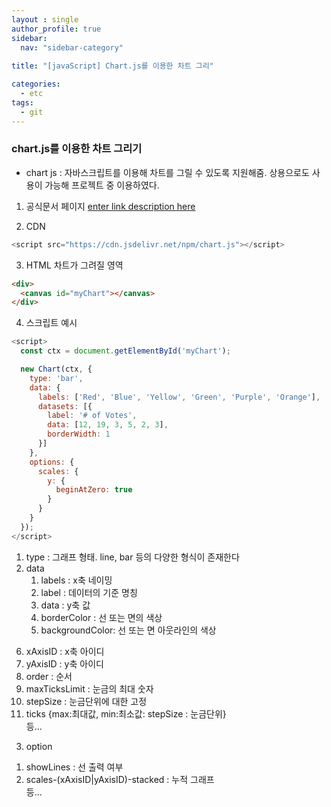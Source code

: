 ```yaml
---
layout : single
author_profile: true
sidebar: 
  nav: "sidebar-category"
  
title: "[javaScript] Chart.js를 이용한 차트 그리"

categories:
  - etc
tags:
  - git
---
```


### chart.js를 이용한 차트 그리기
- chart js : 자바스크립트를 이용해 차트를 그릴 수 있도록 지원해줌. 상용으로도 사용이 가능해 프로젝트 중 이용하였다.<BR>

1. 공식문서 페이지
[enter link description here](https://www.chartjs.org/)

2. CDN
``` javascript
<script src="https://cdn.jsdelivr.net/npm/chart.js"></script>
```

3. HTML 차트가 그려질 영역
``` html
<div>
  <canvas id="myChart"></canvas>
</div>
```

4. 스크립트 예시
``` javascript
<script>
  const ctx = document.getElementById('myChart');

  new Chart(ctx, {
    type: 'bar',
    data: {
      labels: ['Red', 'Blue', 'Yellow', 'Green', 'Purple', 'Orange'],
      datasets: [{
        label: '# of Votes',
        data: [12, 19, 3, 5, 2, 3],
        borderWidth: 1
      }]
    },
    options: {
      scales: {
        y: {
          beginAtZero: true
        }
      }
    }
  });
</script>
```

1) type : 그래프 형태. line, bar 등의 다양한 형식이 존재한다<BR>
2) data<BR>
	1. labels : x축 네이밍<BR>
	2. label : 데이터의 기준 명칭<BR>
	3. data : y축 값<BR>
	4. borderColor : 선 또는 면의 색상<BR>
	5. backgroundColor: 선 또는 면 아웃라인의 색상<BR>
  6. xAxisID : x축 아이디<BR>
  7. yAxisID : y축 아이디<BR>
  8. order : 순서<BR>
  9. maxTicksLimit : 눈금의 최대 숫자<BR>
  10. stepSize : 눈금단위에 대한 고정<BR>
  11. ticks {max:최대값, min:최소값: stepSize : 눈금단위}<BR>
  등...<BR>
3) option<BR>
  1. showLines : 선 출력 여부<BR>
  2. scales-(xAxisID|yAxisID)-stacked : 누적 그래프<BR>
  등...
